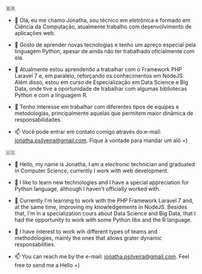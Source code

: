 :brazil:
- 👋 Olá, eu me chamo Jonatha, sou técnico em eletrônica e formado em Ciência da Computação, atualmente trabalho com desenvolvimento de aplicações web.

- 👀 Gosto de aprender novas tecnologias e tenho um apreço especial pela linguagem Python, apesar de ainda não ter trabalhado oficialmente com ela.

- 🌱 Atualmente estou aprendendo a trabalhar com o Framework PHP Laravel 7 e, em paralelo, reforçando os conhecimentos em NodeJS.
Além disso, estou em curso de Especialização em Data Science e Big Data, onde tive a oportunidade de trabalhar com algumas bibliotecas Python e com a linguagem R. 

- 💞️ Tenho interesse em trabalhar com diferentes tipos de equipes e metodologias, principalmente aquelas que permitem maior dinâmica de responsabilidades.

- 📫 Você pode entrar em contato comigo através do e-mail: jonatha.psilveira@gmail.com. Fique à vontade para mandar um alô =)


:us:
- 👋 Hello, my name is Jonatha, I am a electronic technician and graduated in Computer Science, currently I work with web development.

- 👀 I like to learn new technologies and I have a special appreciation for Python language, although I haven’t officially worked with.

- 🌱 Currently I'm learning to work with the PHP Framework Laravel 7 and, at the same time, improving my knowledgements in NodeJS.
Besides that, I'm in a specialization cours about Data Science and Big Data, that I had the opportunity to work with some Python libs and the R language.

- 💞️ I have interest to work wih different types of teams and methodologies, mainly the ones that allows grater dynamic responsabilities.

- 📫 You can reach me by the e-mail: jonatha.psilveira@gmail.com. Feel free to send me a Hello =)

